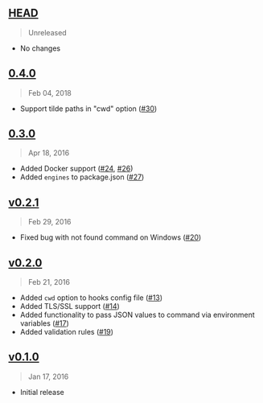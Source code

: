 ## [HEAD]
> Unreleased

- No changes

[HEAD]: https://github.com/danistefanovic/hooka/compare/v0.4.0...HEAD


## [0.4.0]
> Feb 04, 2018

- Support tilde paths in "cwd" option ([#30])

[0.4.0]: https://github.com/danistefanovic/hooka/compare/v0.3.0...0.4.0
[#30]: https://github.com/danistefanovic/hooka/issues/30


## [0.3.0]
> Apr 18, 2016

- Added Docker support ([#24], [#26])
- Added `engines` to package.json ([#27])

[0.3.0]: https://github.com/danistefanovic/hooka/compare/v0.2.1...0.3.0
[#24]: https://github.com/danistefanovic/hooka/issues/24
[#26]: https://github.com/danistefanovic/hooka/issues/26
[#27]: https://github.com/danistefanovic/hooka/issues/27


## [v0.2.1]
> Feb 29, 2016

- Fixed bug with not found command on Windows ([#20])

[v0.2.1]: https://github.com/danistefanovic/hooka/compare/v0.2.0...v0.2.1
[#20]: https://github.com/danistefanovic/hooka/issues/20


## [v0.2.0]
> Feb 21, 2016

- Added `cwd` option to hooks config file ([#13])
- Added TLS/SSL support ([#14])
- Added functionality to pass JSON values to command via environment variables ([#17])
- Added validation rules ([#19])

[v0.2.0]: https://github.com/danistefanovic/hooka/compare/v0.1.0...v0.2.0
[#13]: https://github.com/danistefanovic/hooka/issues/13
[#14]: https://github.com/danistefanovic/hooka/issues/14
[#17]: https://github.com/danistefanovic/hooka/issues/17
[#19]: https://github.com/danistefanovic/hooka/issues/19


## [v0.1.0]
> Jan 17, 2016

- Initial release

[v0.1.0]: https://github.com/danistefanovic/hooka/compare/3ae1b9ecfe517f9930bd9db020f050b4d03791c5...v0.1.0
